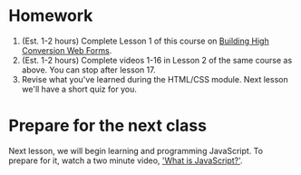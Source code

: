 # Homework

1. (Est. 1-2 hours) Complete Lesson 1 of this course on [Building High Conversion Web Forms](https://eu.udacity.com/course/building-high-conversion-web-forms--ud890).
1. (Est. 1-2  hours) Complete videos 1-16 in Lesson 2 of the same course as above. You can stop after lesson 17.
1. Revise what you've learned during the HTML/CSS module. Next lesson we'll have a short quiz for you.

# Prepare for the next class

Next lesson, we will begin learning and programming JavaScript. To prepare for it, watch a two minute video, ['What is JavaScript?'](https://www.youtube.com/watch?v=nItSSTwBvSU).
